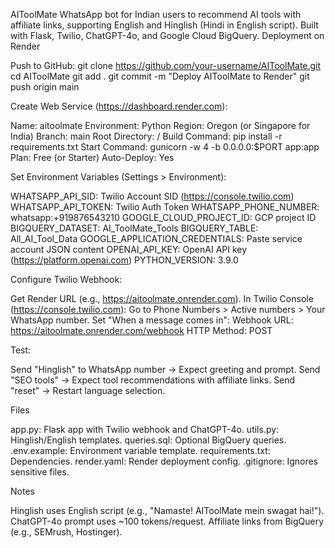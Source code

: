 AIToolMate
WhatsApp bot for Indian users to recommend AI tools with affiliate links, supporting English and Hinglish (Hindi in English script). Built with Flask, Twilio, ChatGPT-4o, and Google Cloud BigQuery.
Deployment on Render

Push to GitHub:
git clone https://github.com/your-username/AIToolMate.git
cd AIToolMate
git add .
git commit -m "Deploy AIToolMate to Render"
git push origin main


Create Web Service (https://dashboard.render.com):

Name: aitoolmate
Environment: Python
Region: Oregon (or Singapore for India)
Branch: main
Root Directory: /
Build Command: pip install -r requirements.txt
Start Command: gunicorn -w 4 -b 0.0.0.0:$PORT app:app
Plan: Free (or Starter)
Auto-Deploy: Yes


Set Environment Variables (Settings > Environment):

WHATSAPP_API_SID: Twilio Account SID (https://console.twilio.com)
WHATSAPP_API_TOKEN: Twilio Auth Token
WHATSAPP_PHONE_NUMBER: whatsapp:+919876543210
GOOGLE_CLOUD_PROJECT_ID: GCP project ID
BIGQUERY_DATASET: AI_ToolMate_Tools
BIGQUERY_TABLE: All_AI_Tool_Data
GOOGLE_APPLICATION_CREDENTIALS: Paste service account JSON content
OPENAI_API_KEY: OpenAI API key (https://platform.openai.com)
PYTHON_VERSION: 3.9.0


Configure Twilio Webhook:

Get Render URL (e.g., https://aitoolmate.onrender.com).
In Twilio Console (https://console.twilio.com):
Go to Phone Numbers > Active numbers > Your WhatsApp number.
Set "When a message comes in":
Webhook URL: https://aitoolmate.onrender.com/webhook
HTTP Method: POST






Test:

Send "Hinglish" to WhatsApp number → Expect greeting and prompt.
Send "SEO tools" → Expect tool recommendations with affiliate links.
Send "reset" → Restart language selection.



Files

app.py: Flask app with Twilio webhook and ChatGPT-4o.
utils.py: Hinglish/English templates.
queries.sql: Optional BigQuery queries.
.env.example: Environment variable template.
requirements.txt: Dependencies.
render.yaml: Render deployment config.
.gitignore: Ignores sensitive files.

Notes

Hinglish uses English script (e.g., "Namaste! AIToolMate mein swagat hai!").
ChatGPT-4o prompt uses ~100 tokens/request.
Affiliate links from BigQuery (e.g., SEMrush, Hostinger).
